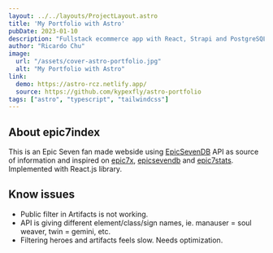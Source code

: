 ```yaml
---
layout: ../../layouts/ProjectLayout.astro
title: 'My Portfolio with Astro'
pubDate: 2023-01-10
description: "Fullstack ecommerce app with React, Strapi and PostgreSQL."
author: "Ricardo Chu"
image:
  url: "/assets/cover-astro-portfolio.jpg"
  alt: "My Portfolio with Astro"
link:
  demo: https://astro-rcz.netlify.app/
  source: https://github.com/kypexfly/astro-portfolio
tags: ["astro", "typescript", "tailwindcss"]
---
```


## About epic7index

This is an Epic Seven fan made webside using [EpicSevenDB](https://api.epicsevendb.com/) API as source of information and inspired on [epic7x](https://epic7x.com/), [epicsevendb](https://epicsevendb.com/) and [epic7stats](https://www.epic7stats.com/).
Implemented with React.js library.

## Know issues

* Public filter in Artifacts is not working.
* API is giving different element/class/sign names, ie. manauser = soul weaver, twin = gemini, etc.
* Filtering heroes and artifacts feels slow. Needs optimization.